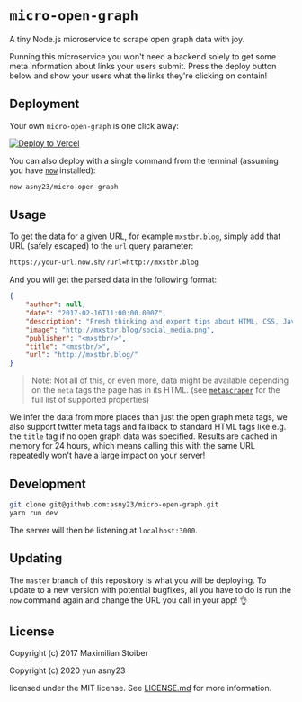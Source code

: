 # `micro-open-graph`

A tiny Node.js microservice to scrape open graph data with joy.

Running this microservice you won't need a backend solely to get some meta information about links your users submit. Press the deploy button below and show your users what the links they're clicking on contain!

## Deployment

Your own `micro-open-graph` is one click away:

[![Deploy to Vercel](https://vercel.com/button)](https://vercel.com/import/project?template=https://github.com/asny23/micro-open-graph/tree/master)

You can also deploy with a single command from the terminal (assuming you have [`now`](https://now.sh) installed):

```sh
now asny23/micro-open-graph
```

## Usage

To get the data for a given URL, for example `mxstbr.blog`, simply add that URL (safely escaped) to the `url` query parameter:

```sh
https://your-url.now.sh/?url=http://mxstbr.blog
```

And you will get the parsed data in the following format:

```JSON
{
	"author": null,
	"date": "2017-02-16T11:00:00.000Z",
	"description": "Fresh thinking and expert tips about HTML, CSS, JavaScript and other web technologies.",
	"image": "http://mxstbr.blog/social_media.png",
	"publisher": "<mxstbr/>",
	"title": "<mxstbr/>",
	"url": "http://mxstbr.blog/"
}
```

> Note: Not all of this, or even more, data might be available depending on the `meta` tags the page has in its HTML. (see [`metascraper`](https://github.com/microlinkhq/metascraper/blob/master/README.md#rules) for the full list of supported properties)

We infer the data from more places than just the open graph meta tags, we also support twitter meta tags and fallback to standard HTML tags like e.g. the `title` tag if no open graph data was specified. Results are cached in memory for 24 hours, which means calling this with the same URL repeatedly won't have a large impact on your server!

## Development

```sh
git clone git@github.com:asny23/micro-open-graph.git
yarn run dev
```

The server will then be listening at `localhost:3000`.

## Updating

The `master` branch of this repository is what you will be deploying. To update to a new version with potential bugfixes, all you have to do is run the `now` command again and change the URL you call in your app! 👌

## License

Copyright (c) 2017 Maximilian Stoiber

Copyright (c) 2020 yun asny23

licensed under the MIT license. See [LICENSE.md](LICENSE.md) for more information.
